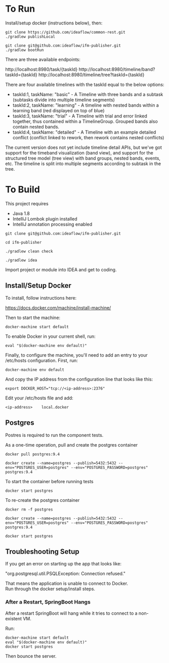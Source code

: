 # To Run

Install/setup docker (instructions below), then:

```
git clone https://github.com/ideaflow/common-rest.git
./gradlew publishLocal

git clone git@github.com:ideaflow/ifm-publisher.git
./gradlew bootRun
```

There are three available endpoints:

http://localhost:8980/task/{taskId}
http://localhost:8980/timeline/band?taskId={taskId}
http://localhost:8980/timeline/tree?taskId={taskId}

There are four available timelines with the taskId equal to the below options:

* taskId:1, taskName: "basic" - A Timeline with three bands and a subtask (subtasks divide into multiple timeline segments)
* taskId:2, taskName: "learning" - A timeline with nested bands within a learning band (red displayed on top of blue)
* taskId:3, taskName: "trial" -  A Timeline with trial and error linked together, thus contained within a TimelineGroup.  Grouped bands also contain nested bands.
* taskId:4, taskName: "detailed" - A Timeline with an example detailed conflict (conflict linked to rework, then rework contains nested conflicts)

The current version does not yet include timeline detail APIs, but we've got support for the timeband visualization (band view), and support for the structured tree model (tree view) with band groups, nested bands, events, etc. The timeline is split into multiple segments according to subtask in the tree. 

# To Build

This project requires 
 - Java 1.8
 - IntelliJ Lombok plugin installed
 - IntelliJ annotation processing enabled

```
git clone git@github.com:ideaflow/ifm-publisher.git

cd ifm-publisher

./gradlew clean check

./gradlew idea
```

Import project or module into IDEA and get to coding.

## Install/Setup Docker

To install, follow instructions here:

https://docs.docker.com/machine/install-machine/

Then to start the machine:

```
docker-machine start default
```

To enable Docker in your current shell, run:

```
eval "$(docker-machine env default)"
```

Finally, to configure the machine, you'll need to add an entry to your /etc/hosts
configuration.  First, run:

```
docker-machine env default
```

And copy the IP address from the configuration line that looks like this:

```
export DOCKER_HOST="tcp://<ip-address>:2376"
```

Edit your /etc/hosts file and add:

```
<ip-address>	local.docker
```

## Postgres

Postres is required to run the component tests.  

As a one-time operation, pull and create the postgres container

```
docker pull postgres:9.4

docker create --name=postgres --publish=5432:5432 --env="POSTGRES_USER=postgres" --env="POSTGRES_PASSWORD=postgres" postgres:9.4
```

To start the container before running tests

`docker start postgres`

To re-create the postgres container

```
docker rm -f postgres

docker create --name=postgres --publish=5432:5432 --env="POSTGRES_USER=postgres" --env="POSTGRES_PASSWORD=postgres" postgres:9.4

docker start postgres
```

## Troubleshooting Setup

If you get an error on starting up the app that looks like:

"org.postgresql.util.PSQLException: Connection refused." 

That means the application is unable to connect to Docker.  
Run through the docker setup/install steps.

### After a Restart, SpringBoot Hangs

After a restart SpringBoot will hang while it tries to connect to
a non-existent VM.

Run:

```
docker-machine start default
eval "$(docker-machine env default)"
docker start postgres
```

Then bounce the server.
